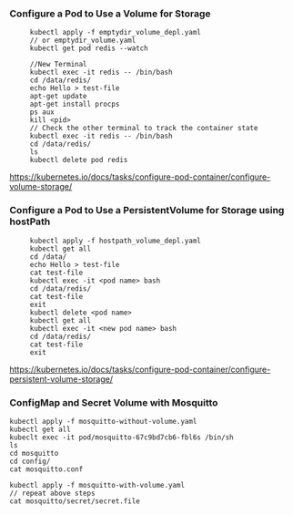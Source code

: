 ### Configure a Pod to Use a Volume for Storage


         kubectl apply -f emptydir_volume_depl.yaml
         // or emptydir_volume.yaml   
         kubectl get pod redis --watch
         
         //New Terminal
         kubectl exec -it redis -- /bin/bash  
         cd /data/redis/
         echo Hello > test-file
         apt-get update
         apt-get install procps
         ps aux 
         kill <pid> 
         // Check the other terminal to track the container state
         kubectl exec -it redis -- /bin/bash
         cd /data/redis/
         ls
         kubectl delete pod redis
         
 https://kubernetes.io/docs/tasks/configure-pod-container/configure-volume-storage/  
         
### Configure a Pod to Use a PersistentVolume for Storage using hostPath

         kubectl apply -f hostpath_volume_depl.yaml
         kubectl get all
         cd /data/
         echo Hello > test-file
         cat test-file
         kubectl exec -it <pod name> bash
         cd /data/redis/
         cat test-file
         exit
         kubectl delete <pod name>
         kubectl get all
         kubectl exec -it <new pod name> bash
         cd /data/redis/
         cat test-file
         exit

https://kubernetes.io/docs/tasks/configure-pod-container/configure-persistent-volume-storage/

### ConfigMap and Secret Volume with Mosquitto

    kubectl apply -f mosquitto-without-volume.yaml  
    kubectl get all  
    kubeclt exec -it pod/mosquitto-67c9bd7cb6-fbl6s /bin/sh  
    ls  
    cd mosquitto  
    cd config/  
    cat mosquitto.conf
    
    kubectl apply -f mosquitto-with-volume.yaml
    // repeat above steps
    cat mosquitto/secret/secret.file
    
